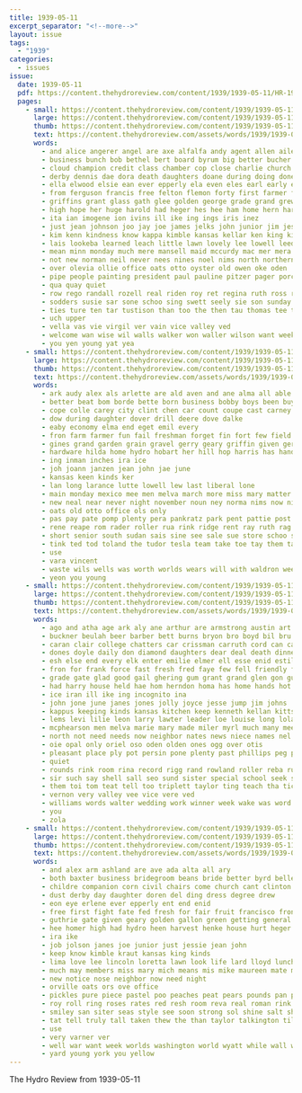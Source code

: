 ```yaml
---
title: 1939-05-11
excerpt_separator: "<!--more-->"
layout: issue
tags:
  - "1939"
categories:
  - issues
issue:
  date: 1939-05-11
  pdf: https://content.thehydroreview.com/content/1939/1939-05-11/HR-1939-05-11.pdf
  pages:
    - small: https://content.thehydroreview.com/content/1939/1939-05-11/small/HR-1939-05-11-01.jpg
      large: https://content.thehydroreview.com/content/1939/1939-05-11/large/HR-1939-05-11-01.jpg
      thumb: https://content.thehydroreview.com/content/1939/1939-05-11/thumbnails/HR-1939-05-11-01.jpg
      text: https://content.thehydroreview.com/assets/words/1939/1939-05-11/HR-1939-05-11-01.txt
      words:
        - and alice angerer angel are axe alfalfa andy agent allen aileen adkins armour ates arth age asa ange able aid ale ago all america ang
        - business bunch bob bethel bert board byrum big better bucher bowls barrow bik bixler blood bouse bers brett boy been brought byrd boucher begin bie bae bumps bank brown bare bud bible brow bata black bernat bicknell burton bright boys basket beatrice brilliant bill boon box back blue best bring bret burgman boa but bryan ban baker buyers burns both bee berry bowen beasley booker butler bandy
        - cloud champion credit class chamber cop close charlie church calm chief con cast cody chambers culvert carlisle claude charles county christine carney city corn cobb cole college champ christian colorado clinton coin custer child came cen cecil cord cordell canute cate cat
        - derby dennis dae dora death daughters doane during doing done das daughter dale date ditmore duet dear der dim dave david day door don director
        - ella elwood elsie ean ever epperly ela even eles earl early enid elk emer end east ente esa excellent
        - from ferguson francis free felton flemon forty first farmer flood floyd for few fron farr forrest fae farm fay franklin ford front flowers fitting fatal friends flower fire fuel force frida friday fran full frost floor freeman frank fort forget fall former far finan
        - griffins grant glass gath glee golden george grade grand grew gas gilbert grieve garvey gay gregg gardiner gran general gave gabriel green ging gon gotebo good gone gate grain guest group gilden griffin given gold
        - high hope her huge harold had heger hes hee ham home hern harlin hoy hight hatfield half hobart holder heineman hutton hard hare hamilton hon hopewell hampshire hale hogan hydro harry hays hari homa house hoe horn has hamp hall hold hung hai hedy him holland hands hardware happy heidebrecht henry husband hart harris hodges how held hardy
        - ita ian imogene ion ivins ill ike ing ings iris inez
        - just jean johnson joo jay joe james jelks john junior jim jesse
        - kim kenn kindness know kappa kimble kansas kellar ken king kidd kaufman keeping
        - lais lookeba learned leach little lawn lovely lee lowell leedy life les ling lane lakin lemon land large ler leo lore lawson lucile lahoma late lloyd look lacks last live like letha lion lamp liggett
        - mean minn monday much mere mansell maid mccurdy mac mer mera marshall mae men mol marvin morning marion mickey mail master members more may mendel money made mcclure most memory music march market mire maxine moore middle many matter min miller must miss mena mary marcella mitchell mas mckee matus mcdaniel mir molle
        - not new norman neil never nees nines noel nims north northern newton neel names neth night nine nina nie numbers neels name
        - over olevia ollie office oats otto oyster old owen oke oden
        - pipe people painting president paul pauline pitzer pager porch pierce perea poke pole phipps paper part pron past plant player persons pas pind present powell posey piano pee peg pate
        - qua quay quiet
        - row rego randall rozell real riden roy ret regina ruth ross ruzicka room rie rock rochester rene rowland raetz rice rowell russell ring rooney rade reno ree ran rape race regular raper robert russe rather
        - sodders susie sar sone schoo sing swett seely sie son sunday soe sings sula show sermon she state sting special sons senior space stockman sutton stock stand sid see seas smith schreck study sand san south sear surprise states sad staples stipp story seth sousa speaker servant shields shem scott seal store singer schantz song sed shown stewart sang still sare school session sill sense said stone sole sae spring spokes schools shows stroke side sale seed stange seen ster sow saturday smoke second
        - ties ture ten tar tustison than too the then tau thomas tee teen tow tucker trom throw tailor thom tourney tice them taken ting thein teo town thy tha tale theodore triplett tho tor tin thompson trey ton tarver toe talk track team
        - uch upper
        - vella vas vie virgil ver vain vice valley ved
        - welcome wan wise wil walls walker won waller wilson want weeks working well water with wit work whit ward week wat went weather watson washita wayne wees was williams wile white winn wide west wild win wells wall wee will winning
        - you yen young yat yea
    - small: https://content.thehydroreview.com/content/1939/1939-05-11/small/HR-1939-05-11-02.jpg
      large: https://content.thehydroreview.com/content/1939/1939-05-11/large/HR-1939-05-11-02.jpg
      thumb: https://content.thehydroreview.com/content/1939/1939-05-11/thumbnails/HR-1939-05-11-02.jpg
      text: https://content.thehydroreview.com/assets/words/1939/1939-05-11/HR-1939-05-11-02.txt
      words:
        - ark audy alex als arlette are ald aven and ane alma all able ary
        - better beat bom borde bette born business bobby boys been buy bud bele ball bar burns
        - cope colle carey city clint chen car count coupe cast carney caddo close county calvin clayton clarence
        - dow during daughter dover drill deere dove dalke
        - eaby economy elma end eget emil every
        - fron farm farmer fun fail freshman forget fin fort few field for frid ford farrell free folks friday farms freland
        - gines grand garden grain gravel gerry geary griffin given germany grade gas getting gibson gore
        - hardware hilda home hydro hobart her hill hop harris has hand hard high herndon hamilton had
        - ing inman inches ira ice
        - joh joann janzen jean john jae june
        - kansas keen kinds ker
        - lan long larance lutte lowell lew last liberal lone
        - main monday mexico mee men melva march more miss mary matter made master miller model mcknight music murph mae mare marylin money morning may
        - new neal near never night november noun ney norma nims now nina news neighbors nee nain
        - oats old otto office ols only
        - pas pay pate pomp plenty pera pankratz park pent pattie post pleasant phipps press power pine plants public price
        - rene reape rom rader roller rua rink ridge rent ray ruth rag
        - short senior south sudan sais sine see sale sue store schoo sia surface sunda sand smith sunday son study silk second sing saturday seeds suy sutton style seed square school she sack song sorin sell servi special star spies shows simmens
        - tink ted tod toland the tudor tesla team take toe tay them taylor
        - use
        - vara vincent
        - waste wils wells was worth worlds wears will with waldron week work
        - yeon you young
    - small: https://content.thehydroreview.com/content/1939/1939-05-11/small/HR-1939-05-11-03.jpg
      large: https://content.thehydroreview.com/content/1939/1939-05-11/large/HR-1939-05-11-03.jpg
      thumb: https://content.thehydroreview.com/content/1939/1939-05-11/thumbnails/HR-1939-05-11-03.jpg
      text: https://content.thehydroreview.com/assets/words/1939/1939-05-11/HR-1939-05-11-03.txt
      words:
        - ago and atha age ark aly ane arthur are armstrong austin art alter albert all aca anes ask
        - buckner beulah beer barber bett burns bryon bro boyd bil bru been ball but butler barer bere below baldwin better boschert bink ben business boucher black brown brother berg boy bear burkhalter
        - caran clair college chatters car crissman carruth cord can cant corn creek code constant carl cedar came clinton city cali calm
        - dones doyle daily don diamond daughters dear deal death dinner days detweiler doris dar day drift deere dewey delvin during daughter ditmore
        - esh else end every elk enter emilie elmer ell esse enid estill ean edward even ever est ernest
        - fron for frank force fast fresh fred faye few fell friendly free friends floyd friday forget field fear first from farrell
        - grade gate glad good gail ghering gum grant grand glen gon guy goodyear gore
        - had harry house held hae hom herndon homa has home hands hot henry hore hard hinton hays harold hitt husband har hen high how her heard heres him hydro
        - ice iran ill ike ing incognito ina
        - john jone june janes jones jolly joyce jesse jump jim johns
        - kappus keeping kinds kansas kitchen keep kenneth kellan kitts know kidd
        - lems levi lilie leon larry lawter leader loe louise long lola luella lew luck last loop light little let louder land
        - mcphearson men melva marie mary made miler myrl much many mee mia members mire miss monday memon maize marjorie miller minnie mens more maybe must may moron marion mom man
        - north not need needs now neighbor nates news niece names nel nels night neph nidiffer new
        - oie opal only oriel oso oden olden ones ogg over otis
        - pleasant place ply pot persin pone plenty past phillips peg peet present pitzer porter park pay patricia packard
        - quiet
        - rounds rink room rina record rigg rand rowland roller reba russell robertson rigas raheem rene reg renee roy richardson rain ralph ruth rest rogers reno ruby rust race rey ray
        - sir such say shell sall seo sund sister special school seek start skates she stay seed sick sons south sally sis see steck save stock sprain strong stand sunday spain state sale swartzendruber short sid silk sales sylvester story saturday
        - them toi tom teat tell too triplett taylor ting teach tha tice tyson than tah toda the tor thirsk thing
        - vernon very valley vee vice vere ved
        - williams words walter wedding work winner week wake was word well wise wilde weather weatherford will wee went wife with world
        - you
        - zola
    - small: https://content.thehydroreview.com/content/1939/1939-05-11/small/HR-1939-05-11-04.jpg
      large: https://content.thehydroreview.com/content/1939/1939-05-11/large/HR-1939-05-11-04.jpg
      thumb: https://content.thehydroreview.com/content/1939/1939-05-11/thumbnails/HR-1939-05-11-04.jpg
      text: https://content.thehydroreview.com/assets/words/1939/1939-05-11/HR-1939-05-11-04.txt
      words:
        - and alex arm ashland are ave ada alta all ary
        - both baxter business bridegroom beans bride better byrd belle bel bill buy boy ber bars bow back bank born burns bernice best butter boards bring bandy been brown bay beery
        - childre companion corn civil chairs come church cant clinton chaplain canyon comfort christian company coffee carol cake can crete cedar
        - dust derby day daughter doren del ding dress degree drew
        - eon eye erlene ever epperly ent end enid
        - free first fight fate fed fresh for fair fruit francisco front forward fargo fountain fern frances friday from floor fares
        - guthrie gate given geary golden gallon green getting general gift
        - hee homer high had hydro heen harvest henke house hurt heger honey has hafer her home how henry
        - ira ike
        - job jolson janes joe junior just jessie jean john
        - keep know kimble kraut kansas king kinds
        - lima love lee lincoln loretta lawn look life lard lloyd lunch large living lillian low lemons light live
        - much may members miss mary mich means mis mike maureen mate mortimer monte mony martin marriage mickey mith mean mye
        - new notice nose neighbor now need night
        - orville oats ors ove office
        - pickles pure piece pastel poo peaches peat pears pounds pan pick pound president perl prairie peete per park pink polish parsonage phillips pari paper pretty plan pastor peri place pee
        - roy roll ring roses rates red resh room reva real roman rink race read rent rooney rose ralph rogers
        - smiley san siter seas style see soon strong sol shine salt she speed service six sugar state school send sweet soap sour saturday smith store sao sham stand simple story senior soe son sunday sorrow special
        - tat tell truly tall taken thew the than taylor talkington till them trip texas track
        - use
        - very varner ver
        - well war want week worlds washington world wyatt while wall wild wave window wedding west will was wallace word wide work wie with wheat wells went white wax
        - yard young york you yellow
---
```


The Hydro Review from 1939-05-11

<!--more-->

